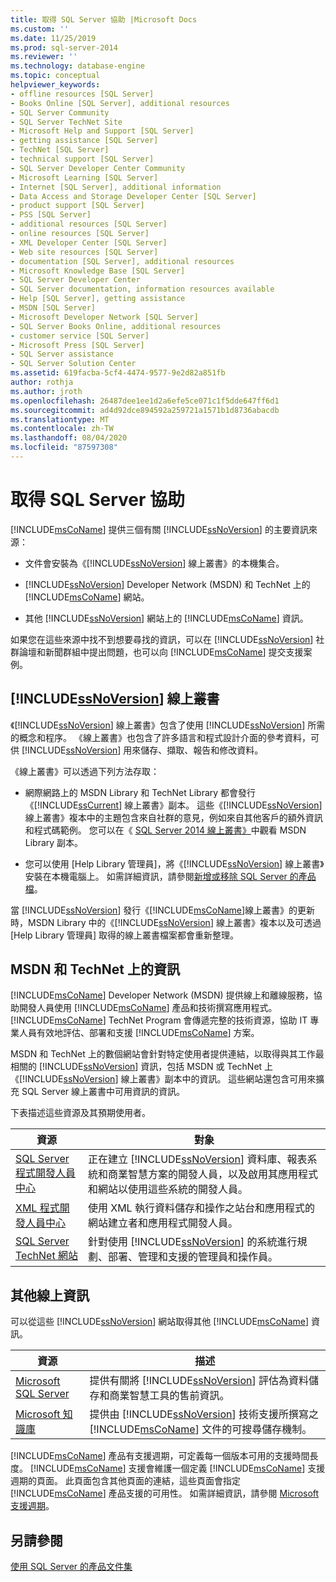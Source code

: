 ```yaml
---
title: 取得 SQL Server 協助 |Microsoft Docs
ms.custom: ''
ms.date: 11/25/2019
ms.prod: sql-server-2014
ms.reviewer: ''
ms.technology: database-engine
ms.topic: conceptual
helpviewer_keywords:
- offline resources [SQL Server]
- Books Online [SQL Server], additional resources
- SQL Server Community
- SQL Server TechNet Site
- Microsoft Help and Support [SQL Server]
- getting assistance [SQL Server]
- TechNet [SQL Server]
- technical support [SQL Server]
- SQL Server Developer Center Community
- Microsoft Learning [SQL Server]
- Internet [SQL Server], additional information
- Data Access and Storage Developer Center [SQL Server]
- product support [SQL Server]
- PSS [SQL Server]
- additional resources [SQL Server]
- online resources [SQL Server]
- XML Developer Center [SQL Server]
- Web site resources [SQL Server]
- documentation [SQL Server], additional resources
- Microsoft Knowledge Base [SQL Server]
- SQL Server Developer Center
- SQL Server documentation, information resources available
- Help [SQL Server], getting assistance
- MSDN [SQL Server]
- Microsoft Developer Network [SQL Server]
- SQL Server Books Online, additional resources
- customer service [SQL Server]
- Microsoft Press [SQL Server]
- SQL Server assistance
- SQL Server Solution Center
ms.assetid: 619facba-5cf4-4474-9577-9e2d82a851fb
author: rothja
ms.author: jroth
ms.openlocfilehash: 26487dee1ee1d2a6efe5ce071c1f5dde647ff6d1
ms.sourcegitcommit: ad4d92dce894592a259721a1571b1d8736abacdb
ms.translationtype: MT
ms.contentlocale: zh-TW
ms.lasthandoff: 08/04/2020
ms.locfileid: "87597308"
---
```

# <a name="getting-sql-server-assistance"></a>取得 SQL Server 協助
  [!INCLUDE[msCoName](../includes/msconame-md.md)] 提供三個有關 [!INCLUDE[ssNoVersion](../includes/ssnoversion-md.md)] 的主要資訊來源：  
  
-   文件會安裝為《[!INCLUDE[ssNoVersion](../includes/ssnoversion-md.md)] 線上叢書》的本機集合。  
  
-   [!INCLUDE[ssNoVersion](../includes/ssnoversion-md.md)] Developer Network (MSDN) 和 TechNet 上的 [!INCLUDE[msCoName](../includes/msconame-md.md)] 網站。  
  
-   其他 [!INCLUDE[ssNoVersion](../includes/ssnoversion-md.md)] 網站上的 [!INCLUDE[msCoName](../includes/msconame-md.md)] 資訊。  
  
 如果您在這些來源中找不到想要尋找的資訊，可以在 [!INCLUDE[ssNoVersion](../includes/ssnoversion-md.md)] 社群論壇和新聞群組中提出問題，也可以向 [!INCLUDE[msCoName](../includes/msconame-md.md)] 提交支援案例。  
  
## <a name="ssnoversion-books-online"></a>[!INCLUDE[ssNoVersion](../includes/ssnoversion-md.md)] 線上叢書  
 《[!INCLUDE[ssNoVersion](../includes/ssnoversion-md.md)] 線上叢書》包含了使用 [!INCLUDE[ssNoVersion](../includes/ssnoversion-md.md)] 所需的概念和程序。 《線上叢書》也包含了許多語言和程式設計介面的參考資料，可供 [!INCLUDE[ssNoVersion](../includes/ssnoversion-md.md)] 用來儲存、擷取、報告和修改資料。  
  
 《線上叢書》可以透過下列方法存取：  
  
-   網際網路上的 MSDN Library 和 TechNet Library 都會發行《[!INCLUDE[ssCurrent](../includes/sscurrent-md.md)] 線上叢書》副本。 這些《[!INCLUDE[ssNoVersion](../includes/ssnoversion-md.md)] 線上叢書》複本中的主題包含來自社群的意見，例如來自其他客戶的額外資訊和程式碼範例。 您可以在《 [SQL Server 2014 線上叢書》](../index.yml)中觀看 MSDN Library 副本。  
  
-   您可以使用 [Help Library 管理員]，將《[!INCLUDE[ssNoVersion](../includes/ssnoversion-md.md)] 線上叢書》安裝在本機電腦上。 如需詳細資訊，請參閱[新增或移除 SQL Server 的產品檔](../index.yml)。  
  
 當 [!INCLUDE[ssNoVersion](../includes/ssnoversion-md.md)] 發行《[!INCLUDE[msCoName](../includes/msconame-md.md)]線上叢書》的更新時，MSDN Library 中的《[!INCLUDE[ssNoVersion](../includes/ssnoversion-md.md)] 線上叢書》複本以及可透過 [Help Library 管理員] 取得的線上叢書檔案都會重新整理。  
  
## <a name="information-on-msdn-and-technet"></a>MSDN 和 TechNet 上的資訊  
 [!INCLUDE[msCoName](../includes/msconame-md.md)] Developer Network (MSDN) 提供線上和離線服務，協助開發人員使用 [!INCLUDE[msCoName](../includes/msconame-md.md)] 產品和技術撰寫應用程式。 [!INCLUDE[msCoName](../includes/msconame-md.md)] TechNet Program 會傳遞完整的技術資源，協助 IT 專業人員有效地評估、部署和支援 [!INCLUDE[msCoName](../includes/msconame-md.md)] 方案。  
  
 MSDN 和 TechNet 上的數個網站會針對特定使用者提供連結，以取得與其工作最相關的 [!INCLUDE[ssNoVersion](../includes/ssnoversion-md.md)] 資訊，包括 MSDN 或 TechNet 上《[!INCLUDE[ssNoVersion](../includes/ssnoversion-md.md)] 線上叢書》副本中的資訊。 這些網站還包含可用來擴充 SQL Server 線上叢書中可用資訊的資訊。  
  
 下表描述這些資源及其預期使用者。  
  
|資源|對象|  
|--------------|--------------|  
|[SQL Server 程式開發人員中心](https://msdn.microsoft.com/sqlserver/)|正在建立 [!INCLUDE[ssNoVersion](../includes/ssnoversion-md.md)] 資料庫、報表系統和商業智慧方案的開發人員，以及啟用其應用程式和網站以使用這些系統的開發人員。|  
|[XML 程式開發人員中心](https://go.microsoft.com/fwlink/?LinkId=42458)|使用 XML 執行資料儲存和操作之站台和應用程式的網站建立者和應用程式開發人員。|  
|[SQL Server TechNet 網站](https://technet.microsoft.com/sqlserver/dn135309)|針對使用 [!INCLUDE[ssNoVersion](../includes/ssnoversion-md.md)] 的系統進行規劃、部署、管理和支援的管理員和操作員。|  
  
## <a name="additional-online-information"></a>其他線上資訊  
 可以從這些 [!INCLUDE[ssNoVersion](../includes/ssnoversion-md.md)] 網站取得其他 [!INCLUDE[msCoName](../includes/msconame-md.md)] 資訊。  
  
|資源|描述|  
|--------------|-----------------|  
|[Microsoft SQL Server](https://go.microsoft.com/fwlink/?linkid=8504)|提供有關將 [!INCLUDE[ssNoVersion](../includes/ssnoversion-md.md)] 評估為資料儲存和商業智慧工具的售前資訊。|  
|[Microsoft 知識庫](https://go.microsoft.com/fwlink/?LinkId=42461)|提供由 [!INCLUDE[ssNoVersion](../includes/ssnoversion-md.md)] 技術支援所撰寫之 [!INCLUDE[msCoName](../includes/msconame-md.md)] 文件的可搜尋儲存機制。|    
  
 [!INCLUDE[msCoName](../includes/msconame-md.md)] 產品有支援週期，可定義每一個版本可用的支援時間長度。 [!INCLUDE[msCoName](../includes/msconame-md.md)] 支援會維護一個定義 [!INCLUDE[msCoName](../includes/msconame-md.md)] 支援週期的頁面。 此頁面包含其他頁面的連結，這些頁面會指定 [!INCLUDE[msCoName](../includes/msconame-md.md)] 產品支援的可用性。 如需詳細資訊，請參閱 [Microsoft 支援週期](https://go.microsoft.com/fwlink/?LinkId=98306)。  
  
## <a name="see-also"></a>另請參閱  
 [使用 SQL Server 的產品文件集](../index.yml)  
  
  
